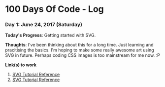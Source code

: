 # 100 Days Of Code - Log

### Day 1: June 24, 2017 (Saturday)

**Today's Progress**: Getting started with SVG.

**Thoughts**: I've been thinking about this for a long time. Just learning and pracitising the basics. I'm hoping to make some really awesome art using SVG in future. Perhaps coding CSS images is too mainstream for me now. :P

**Link(s) to work**
1. [SVG Tutorial Reference](http://tutorials.jenkov.com/svg/index.html)
2. [SVG Tutorial Reference](https://www.w3schools.com/graphics/svg_intro.asp)